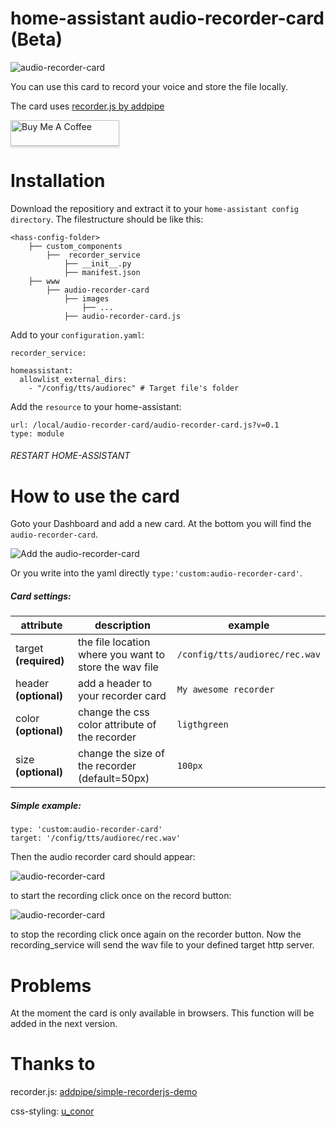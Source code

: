 # home-assistant audio-recorder-card (Beta)

![audio-recorder-card](https://raw.githubusercontent.com/spifitu/images/main/audio-recorder-card.PNG)

You can use this card to record your voice and store the file locally. 

The card uses [recorder.js by addpipe](https://github.com/addpipe/simple-recorderjs-demo)

<a href="https://www.buymeacoffee.com/spifitu" target="_blank"><img src="https://www.buymeacoffee.com/assets/img/custom_images/orange_img.png" alt="Buy Me A Coffee" style="height: 41px !important;width: 174px !important;box-shadow: 0px 3px 2px 0px rgba(190, 190, 190, 0.5) !important;-webkit-box-shadow: 0px 3px 2px 0px rgba(190, 190, 190, 0.5) !important;" ></a>

# Installation

Download the repositiory and extract it to your `home-assistant config directory`. The filestructure should be like this:

```
<hass-config-folder>
    ├── custom_components                   
        ├──  recorder_service
            ├── __init__.py  
            ├── manifest.json 
    ├── www
        ├── audio-recorder-card
            ├── images
                ├── ...
            ├── audio-recorder-card.js
```

Add to your `configuration.yaml`:

```
recorder_service:

homeassistant:
  allowlist_external_dirs:
    - "/config/tts/audiorec" # Target file's folder
```

Add the `resource` to your home-assistant:

```
url: /local/audio-recorder-card/audio-recorder-card.js?v=0.1
type: module
```

###### RESTART HOME-ASSISTANT

# How to use the card

Goto your Dashboard and add a new card. At the bottom you will find the `audio-recorder-card`. 

![Add the audio-recorder-card](https://raw.githubusercontent.com/spifitu/images/main/find-audio-recorder-card.PNG)

Or you write into the yaml directly `type:'custom:audio-recorder-card'`.

##### Card settings:

attribute | description | example
------------ | ------------- | -------------
target **(required)**  | the file location where you want to store the wav file | `/config/tts/audiorec/rec.wav`
header **(optional)** | add a header to your recorder card | `My awesome recorder`
color **(optional)** | change the css color attribute of the recorder | `ligthgreen`
size **(optional)** | change the size of the recorder (default=50px) | `100px`

##### Simple example:

```
type: 'custom:audio-recorder-card'
target: '/config/tts/audiorec/rec.wav'
```

Then the audio recorder card should appear:

![audio-recorder-card](https://raw.githubusercontent.com/spifitu/images/main/audio-recorder-card.PNG)

to start the recording click once on the record button:

![audio-recorder-card](https://raw.githubusercontent.com/spifitu/images/main/audio-recorder-card-recording.PNG)

to stop the recording click once again on the recorder button. Now the recording_service will send the wav file to your defined target http server.

# Problems

At the moment the card is only available in browsers. This function will be added in the next version.

# Thanks to

recorder.js:
[addpipe/simple-recorderjs-demo](https://github.com/addpipe/simple-recorderjs-demo)

css-styling:
[u_conor](https://codepen.io/u_conor/pen/xrbNeK)

